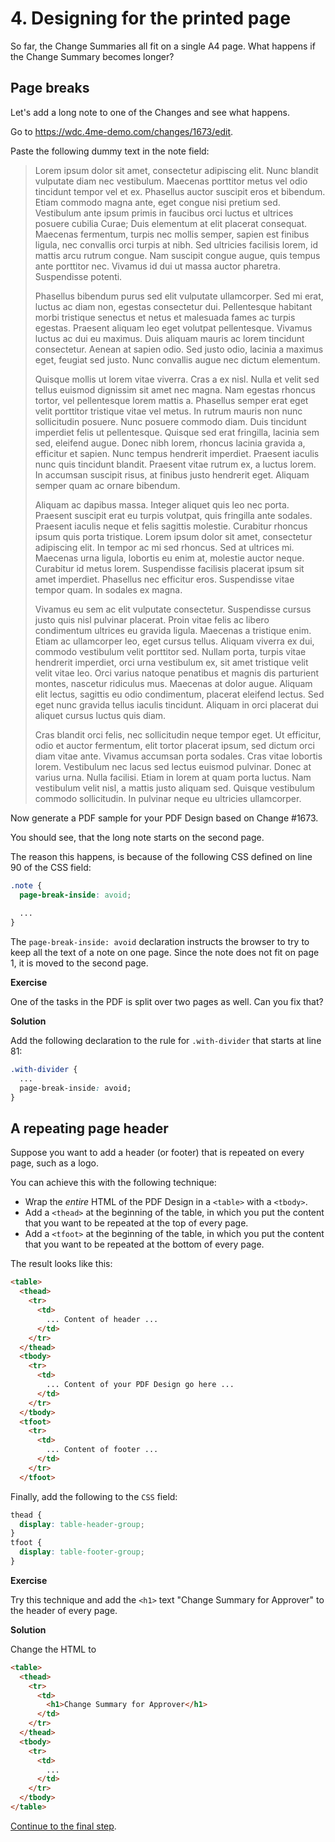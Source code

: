 # 4. Designing for the printed page

So far, the Change Summaries all fit on a single A4 page. What happens if the Change Summary becomes longer?

## Page breaks

Let's add a long note to one of the Changes and see what happens.

Go to https://wdc.4me-demo.com/changes/1673/edit.

Paste the following dummy text in the note field:

> Lorem ipsum dolor sit amet, consectetur adipiscing elit. Nunc blandit vulputate diam nec vestibulum. Maecenas porttitor metus vel odio tincidunt tempor vel et ex. Phasellus auctor suscipit eros et bibendum. Etiam commodo magna ante, eget congue nisi pretium sed. Vestibulum ante ipsum primis in faucibus orci luctus et ultrices posuere cubilia Curae; Duis elementum at elit placerat consequat. Maecenas fermentum, turpis nec mollis semper, sapien est finibus ligula, nec convallis orci turpis at nibh. Sed ultricies facilisis lorem, id mattis arcu rutrum congue. Nam suscipit congue augue, quis tempus ante porttitor nec. Vivamus id dui ut massa auctor pharetra. Suspendisse potenti.
>  
>  Phasellus bibendum purus sed elit vulputate ullamcorper. Sed mi erat, luctus ac diam non, egestas consectetur dui. Pellentesque habitant morbi tristique senectus et netus et malesuada fames ac turpis egestas. Praesent aliquam leo eget volutpat pellentesque. Vivamus luctus ac dui eu maximus. Duis aliquam mauris ac lorem tincidunt consectetur. Aenean at sapien odio. Sed justo odio, lacinia a maximus eget, feugiat sed justo. Nunc convallis augue nec dictum elementum.
>  
>  Quisque mollis ut lorem vitae viverra. Cras a ex nisl. Nulla et velit sed tellus euismod dignissim sit amet nec magna. Nam egestas rhoncus tortor, vel pellentesque lorem mattis a. Phasellus semper erat eget velit porttitor tristique vitae vel metus. In rutrum mauris non nunc sollicitudin posuere. Nunc posuere commodo diam. Duis tincidunt imperdiet felis ut pellentesque. Quisque sed erat fringilla, lacinia sem sed, eleifend augue. Donec nibh lorem, rhoncus lacinia gravida a, efficitur et sapien. Nunc tempus hendrerit imperdiet. Praesent iaculis nunc quis tincidunt blandit. Praesent vitae rutrum ex, a luctus lorem. In accumsan suscipit risus, at finibus justo hendrerit eget. Aliquam semper quam ac ornare bibendum.
>  
>  Aliquam ac dapibus massa. Integer aliquet quis leo nec porta. Praesent suscipit erat eu turpis volutpat, quis fringilla ante sodales. Praesent iaculis neque et felis sagittis molestie. Curabitur rhoncus ipsum quis porta tristique. Lorem ipsum dolor sit amet, consectetur adipiscing elit. In tempor ac mi sed rhoncus. Sed at ultrices mi. Maecenas urna ligula, lobortis eu enim at, molestie auctor neque. Curabitur id metus lorem. Suspendisse facilisis placerat ipsum sit amet imperdiet. Phasellus nec efficitur eros. Suspendisse vitae tempor quam. In sodales ex magna.
>  
>  Vivamus eu sem ac elit vulputate consectetur. Suspendisse cursus justo quis nisl pulvinar placerat. Proin vitae felis ac libero condimentum ultrices eu gravida ligula. Maecenas a tristique enim. Etiam ac ullamcorper leo, eget cursus tellus. Aliquam viverra ex dui, commodo vestibulum velit porttitor sed. Nullam porta, turpis vitae hendrerit imperdiet, orci urna vestibulum ex, sit amet tristique velit velit vitae leo. Orci varius natoque penatibus et magnis dis parturient montes, nascetur ridiculus mus. Maecenas at dolor augue. Aliquam elit lectus, sagittis eu odio condimentum, placerat eleifend lectus. Sed eget nunc gravida tellus iaculis tincidunt. Aliquam in orci placerat dui aliquet cursus luctus quis diam.
>  
>  Cras blandit orci felis, nec sollicitudin neque tempor eget. Ut efficitur, odio et auctor fermentum, elit tortor placerat ipsum, sed dictum orci diam vitae ante. Vivamus accumsan porta sodales. Cras vitae lobortis lorem. Vestibulum nec lacus sed lectus euismod pulvinar. Donec at varius urna. Nulla facilisi. Etiam in lorem at quam porta luctus. Nam vestibulum velit nisl, a mattis justo aliquam sed. Quisque vestibulum commodo sollicitudin. In pulvinar neque eu ultricies ullamcorper.

Now generate a PDF sample for your PDF Design based on Change #1673.

You should see, that the long note starts on the second page.

The reason this happens, is because of the following CSS defined on line 90 of the CSS field:

``` css
.note {
  page-break-inside: avoid;
  
  ...
}

```

The `page-break-inside: avoid` declaration instructs the browser to try to keep all the text of a note on one page. 
Since the note does not fit on page 1, it is moved to the second page.

**Exercise**

One of the tasks in the PDF is split over two pages as well. Can you fix that?

**Solution**

Add the following declaration to the rule for `.with-divider` that starts at line 81:

``` css
.with-divider {
  ...
  page-break-inside: avoid;
}
``` 

## A repeating page header

Suppose you want to add a header (or footer) that is repeated on every page, such as a logo.

You can achieve this with the following technique:

* Wrap the *entire* HTML of the PDF Design in a `<table>` with a `<tbody>`.
* Add a `<thead>` at the beginning of the table, in which you put the content that you want to be repeated at the top of every page.
* Add a `<tfoot>` at the beginning of the table, in which you put the content that you want to be repeated at the bottom of every page.

The result looks like this:

``` html
<table>
  <thead>
    <tr>
      <td>
        ... Content of header ...
      </td>
    </tr>
  </thead>
  <tbody>
    <tr>
      <td>
        ... Content of your PDF Design go here ...
      </td>
    </tr>
  </tbody>
  <tfoot>
    <tr>
      <td>
        ... Content of footer ...
      </td>
    </tr>
  </tfoot>
```

Finally, add the following to the `CSS` field:

``` css
thead {
  display: table-header-group;
}
tfoot {
  display: table-footer-group;
}
```

**Exercise**

Try this technique and add the `<h1>` text "Change Summary for Approver" to the header of every page.

**Solution**

Change the HTML to

``` html
<table>
  <thead>
    <tr>
      <td>
        <h1>Change Summary for Approver</h1>
      </td>
    </tr>
  </thead>
  <tbody>
    <tr>
      <td>
        ...
      </td>
    </tr>
  </tbody>
</table>
```

[Continue to the final step](5-task-list.md).

